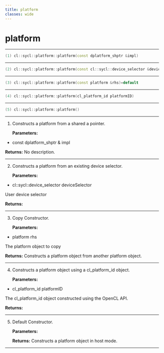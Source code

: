 ```yaml
---
title: platform
classes: wide
---
```

# platform

---

```cpp
(1) cl::sycl::platform::platform(const dplatform_shptr &impl)
```

---

```cpp
(2) cl::sycl::platform::platform(const cl::sycl::device_selector &deviceSelector)
```

---

```cpp
(3) cl::sycl::platform::platform(const platform &rhs)=default
```

---

```cpp
(4) cl::sycl::platform::platform(cl_platform_id platformID)
```

---

```cpp
(5) cl::sycl::platform::platform()
```

---

1. Constructs a platform from a shared a pointer. 

   **Parameters:**

  * const dplatform_shptr & impl

   

   **Returns:** No description.

---

2. Constructs a platform from an existing device selector. 

   **Parameters:**

  * cl::sycl::device_selector deviceSelector

   User device selector 

   **Returns:** 

---

3. Copy Constructor. 

   **Parameters:**

  * platform rhs

   The platform object to copy 

   **Returns:** Constructs a platform object from another platform object. 

---

4. Constructs a platform object using a cl_platform_id object. 

   **Parameters:**

  * cl_platform_id platformID

   The cl_platform_id object constructed using the OpenCL API. 

   **Returns:** 

---

5. Default Constructor. 

   **Parameters:**

   **Returns:** Constructs a platform object in host mode. 

---

